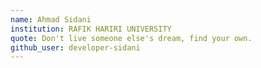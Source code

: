 ```yaml
---
name: Ahmad Sidani
institution: RAFIK HARIRI UNIVERSITY
quote: Don't live someone else's dream, find your own.
github_user: developer-sidani
---
```

